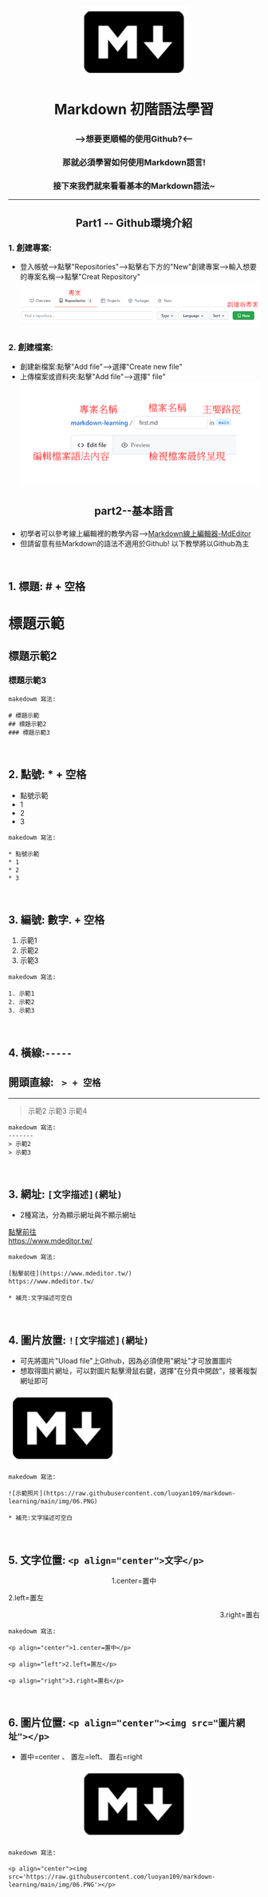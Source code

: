 
<p align="center"><img src='https://raw.githubusercontent.com/luoyan109/markdown-learning/main/img/06.PNG'></p>

# <p align="center"> Markdown 初階語法學習</p>
### <p align="center"> -->想要更順暢的使用Github?<--</p>
### <p align="center"> 那就必須學習如何使用Markdown語言!</p>
### <p align="center"> 接下來我們就來看看基本的Markdown語法~</p>

----------
## <p align="center"> Part1 -- Github環境介紹</p>
### 1. 創建專案:
 * 登入帳號-->點擊"Repositories"-->點擊右下方的"New"創建專案-->輸入想要的專案名稱-->點擊"Creat Repository"
![](https://raw.githubusercontent.com/luoyan109/markdown-learning/main/img/066.PNG)
### 2. 創建檔案:
 * 創建新檔案:點擊"Add file"-->選擇"Create new file"
 * 上傳檔案或資料夾:點擊"Add file"-->選擇" file"
![](https://raw.githubusercontent.com/luoyan109/markdown-learning/main/img/061.PNG)
## <p align="center"> part2--基本語言</p>

* 初學者可以參考線上編輯裡的教學內容-->[Markdown線上編輯器-MdEditor](https://www.mdeditor.tw/)
* 但請留意有些Markdown的語法不適用於Github! 以下教學將以Github為主
<p><br></p>

## 1. 標題: # + 空格
# 標題示範
## 標題示範2
### 標題示範3
```
makedowm 寫法:

# 標題示範
## 標題示範2
### 標題示範3
```
<p><br></p>

## 2. 點號: * + 空格
* 點號示範
* 1
* 2
* 3
```
makedowm 寫法:

* 點號示範
* 1
* 2
* 3
```
<p><br></p>

## 3. 編號: 數字. + 空格

1. 示範1
2. 示範2
3. 示範3

```
makedowm 寫法:

1. 示範1
2. 示範2
3. 示範3
```
<p><br></p>

## 4. 橫線:```-----```
## 開頭直線: ``` > + 空格```

-------

> 示範2
> 示範3
> 示範4

```
makedowm 寫法:
-------
> 示範2
> 示範3
```
<p><br></p>

## 3. 網址: ```[文字描述](網址)``` 

* 2種寫法，分為顯示網址與不顯示網址

[點擊前往](https://www.mdeditor.tw/)<br>
https://www.mdeditor.tw/
```
makedowm 寫法: 

[點擊前往](https://www.mdeditor.tw/)
https://www.mdeditor.tw/

* 補充:文字描述可空白
```
<p><br></p>

## 4. 圖片放置: ```![文字描述](網址)```

* 可先將圖片"Uload file"上Github，因為必須使用"網址"才可放置圖片
* 想取得圖片網址，可以對圖片點擊滑鼠右鍵，選擇"在分頁中開啟"，接著複製網址即可

![示範照片](https://raw.githubusercontent.com/luoyan109/markdown-learning/main/img/06.PNG)

```
makedowm 寫法: 

![示範照片](https://raw.githubusercontent.com/luoyan109/markdown-learning/main/img/06.PNG)

* 補充:文字描述可空白
```
<p><br></p>

## 5. 文字位置: ```<p align="center">文字</p>```

<p align="center">1.center=置中</p>

<p align="left">2.left=置左</p>

<p align="right">3.right=置右</p>

```
makedowm 寫法: 

<p align="center">1.center=置中</p>

<p align="left">2.left=置左</p>

<p align="right">3.right=置右</p>

```
<p><br></p>

## 6. 圖片位置: ```<p align="center"><img src="圖片網址"></p>```
* 置中=center 、 置左=left、 置右=right
<p align="center"><img src='https://raw.githubusercontent.com/luoyan109/markdown-learning/main/img/06.PNG'></p>

```
makedowm 寫法: 

<p align="center"><img src='https://raw.githubusercontent.com/luoyan109/markdown-learning/main/img/06.PNG'></p>

```
